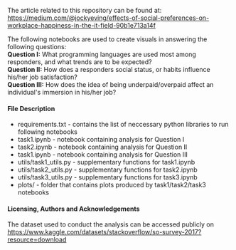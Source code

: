 The article related to this repository can be found at: https://medium.com/@jockyeving/effects-of-social-preferences-on-workplace-happiness-in-the-it-field-90b1e713a14f

The following notebooks are used to create visuals in answering the following questions:
<br>**Question I:** What programming languages are used most among responders, and what trends are to be expected?
<br>**Question II:** How does a responders social status, or habits influence his/her job satisfaction?
<br>**Question III:** How does the idea of being underpaid/overpaid affect an individual's immersion in his/her job?

#### File Description

- requirements.txt - contains the list of neccessary python libraries to run following notebooks
- task1.ipynb - notebook containing analysis for Question I
- task2.ipynb - notebook containing analysis for Question II
- task1.ipynb - notebook containing analysis for Question III
- utils/task1_utils.py - supplementary functions for task1.ipynb
- utils/task2_utils.py - supplementary functions for task2.ipynb
- utils/task3_utils.py - supplementary functions for task3.ipynb
- plots/ - folder that contains plots produced by task1/task2/task3 notebooks

#### Licensing, Authors and Acknowledgements

The dataset used to conduct the analysis can be accessed publicly on https://www.kaggle.com/datasets/stackoverflow/so-survey-2017?resource=download
